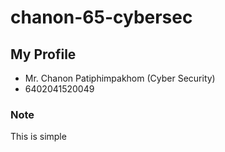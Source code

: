 # chanon-65-cybersec

## My Profile
- Mr. Chanon Patiphimpakhom (Cyber Security)
- 6402041520049

### Note
This is simple
